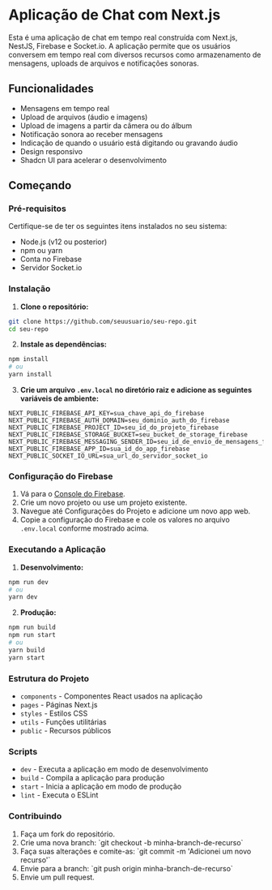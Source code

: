 
# Aplicação de Chat com Next.js

Esta é uma aplicação de chat em tempo real construída com Next.js, NestJS, Firebase e Socket.io. A aplicação permite que os usuários conversem em tempo real com diversos recursos como armazenamento de mensagens, uploads de arquivos e notificações sonoras.

## Funcionalidades

- Mensagens em tempo real
- Upload de arquivos (áudio e imagens)
- Upload de imagens a partir da câmera ou do álbum
- Notificação sonora ao receber mensagens
- Indicação de quando o usuário está digitando ou gravando áudio
- Design responsivo
- Shadcn UI para acelerar o desenvolvimento

## Começando

### Pré-requisitos

Certifique-se de ter os seguintes itens instalados no seu sistema:

- Node.js (v12 ou posterior)
- npm ou yarn
- Conta no Firebase
- Servidor Socket.io

### Instalação

1. **Clone o repositório:**

```bash
git clone https://github.com/seuusuario/seu-repo.git
cd seu-repo
```

2. **Instale as dependências:**

```bash
npm install
# ou
yarn install
```

3. **Crie um arquivo `.env.local` no diretório raiz e adicione as seguintes variáveis de ambiente:**

```env
NEXT_PUBLIC_FIREBASE_API_KEY=sua_chave_api_do_firebase
NEXT_PUBLIC_FIREBASE_AUTH_DOMAIN=seu_dominio_auth_do_firebase
NEXT_PUBLIC_FIREBASE_PROJECT_ID=seu_id_do_projeto_firebase
NEXT_PUBLIC_FIREBASE_STORAGE_BUCKET=seu_bucket_de_storage_firebase
NEXT_PUBLIC_FIREBASE_MESSAGING_SENDER_ID=seu_id_de_envio_de_mensagens_firebase
NEXT_PUBLIC_FIREBASE_APP_ID=sua_id_do_app_firebase
NEXT_PUBLIC_SOCKET_IO_URL=sua_url_do_servidor_socket_io
```

### Configuração do Firebase

1. Vá para o [Console do Firebase](https://console.firebase.google.com/).
2. Crie um novo projeto ou use um projeto existente.
3. Navegue até Configurações do Projeto e adicione um novo app web.
4. Copie a configuração do Firebase e cole os valores no arquivo `.env.local` conforme mostrado acima.

### Executando a Aplicação

1. **Desenvolvimento:**

```bash
npm run dev
# ou
yarn dev
```

2. **Produção:**

```bash
npm run build
npm run start
# ou
yarn build
yarn start
```

### Estrutura do Projeto

- `components` - Componentes React usados na aplicação
- `pages` - Páginas Next.js
- `styles` - Estilos CSS
- `utils` - Funções utilitárias
- `public` - Recursos públicos

### Scripts

- `dev` - Executa a aplicação em modo de desenvolvimento
- `build` - Compila a aplicação para produção
- `start` - Inicia a aplicação em modo de produção
- `lint` - Executa o ESLint

### Contribuindo

1. Faça um fork do repositório.
2. Crie uma nova branch: \`git checkout -b minha-branch-de-recurso\`
3. Faça suas alterações e comite-as: \`git commit -m 'Adicionei um novo recurso'\`
4. Envie para a branch: \`git push origin minha-branch-de-recurso\`
5. Envie um pull request.
